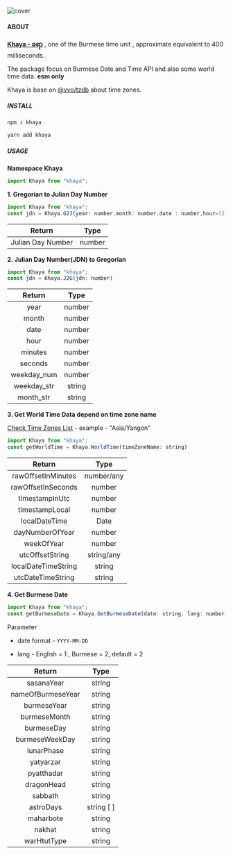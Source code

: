 ![cover](https://pub-d94f06e647584b8496cac0d43a6fecfb.r2.dev/images/KhayaCover.jpg)

#### ABOUT

**[Khaya - ခရာ](https://en.wikipedia.org/wiki/Burmese_calendar#:~:text=4%20seconds-,khaya,-%E1%80%81%E1%80%9B%E1%80%AC)** , one of the Burmese time unit , approximate equivalent to 400 milliseconds.

The package focus on Burmese Date and Time API and also some world time data. **esm only**

Khaya is base on  [@vvo/tzdb](https://github.com/vvo/tzdb) about time zones.

##### INSTALL 

```bash
npm i khaya
```

```bash
yarn add khaya
```


##### USAGE

**Namespace Khaya**

```javascript
import Khaya from "khaya";
```

**1. Gregorian to Julian Day Number**

```javascript
import Khaya from "khaya";
const jdn = Khaya.G2J(year: number,month: number,date : number,hour=12,minutes=0,seconds=0)
```

| Return |  Type  | 
|:------:|:------:|
| Julian Day Number   | number |        



**2. Julian Day Number(JDN) to  Gregorian**


```javascript
import Khaya from "khaya";
const jdn = Khaya.J2G(jdn: number)
```

|  Return |  Type  |
|:-------:|:------:|
| year    | number |
| month   | number |
| date    | number |
| hour    | number |
| minutes | number |
| seconds | number |
| weekday_num | number |
|  weekday_str | string |
|  month_str | string |

**3. Get World Time Data depend on time zone name**

[Check Time Zones List](https://github.com/phothinmg/khaya/wiki/Time-Zones-List-generated-by-@vvo-tzdb)  - example -  "Asia/Yangon"

```javascript
import Khaya from "khaya";
const getWorldTime = Khaya.WorldTime(timeZoneName: string)
```

|        Return       |    Type    |
|:-------------------:|:----------:|
| rawOffsetInMinutes  | number/any |
| rawOffsetInSeconds  |   number   |
| timestampInUtc      |   number   |
| timestampLocal      |   number   |
| localDateTime       |    Date    |
| dayNumberOfYear     |   number   |
| weekOfYear          |   number   |
| utcOffsetString     | string/any |
| localDateTimeString |   string   |
| utcDateTimeString   |   string   |


**4. Get Burmese Date**

```javascript
import Khaya from "khaya";
const getBurmeseDate = Khaya.GetBurmeseDate(date: string, lang: number)
```
Parameter 
  - date format - `YYYY-MM-DD`

  - lang - English = 1 , Burmese = 2, default = 2



|       Return      |    Type   |
|:-----------------:|:---------:|
| sasanaYear        |  string   |
| nameOfBurmeseYear |   string  |
| burmeseYear       |   string  |
| burmeseMonth      |   string  |
| burmeseDay        |   string  |
| burmeseWeekDay    |   string  |
| lunarPhase        |   string  |
| yatyarzar         |   string  |
| pyatthadar        |   string  |
| dragonHead        |   string  |
| sabbath           |   string  |
| astroDays         | string [ ] |
| maharbote         |   string  |
| nakhat            |   string  |
| warHtutType       |   string  |











